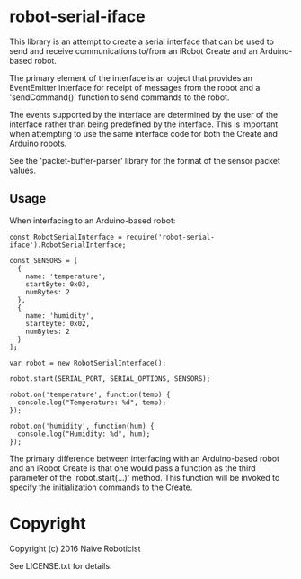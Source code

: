 robot-serial-iface
==================

This library is an attempt to create a serial interface that can be used
to send and receive communications to/from an iRobot Create and an Arduino-based
robot.

The primary element of the interface is an object that provides an EventEmitter
interface for receipt of messages from the robot and a 'sendCommand()' function
to send commands to the robot.

The events supported by the interface are determined by the user of the interface
rather than being predefined by the interface. This is important when attempting
to use the same interface code for both the Create and Arduino robots.

See the 'packet-buffer-parser' library for the format of the sensor packet 
values.

Usage
-----

When interfacing to an Arduino-based robot:

    const RobotSerialInterface = require('robot-serial-iface').RobotSerialInterface;

    const SENSORS = [
      {
        name: 'temperature',
        startByte: 0x03,
        numBytes: 2
      },
      {
        name: 'humidity',
        startByte: 0x02,
        numBytes: 2
      }
    ];

    var robot = new RobotSerialInterface();

    robot.start(SERIAL_PORT, SERIAL_OPTIONS, SENSORS);

    robot.on('temperature', function(temp) {
      console.log("Temperature: %d", temp);
    });

    robot.on('humidity', function(hum) {
      console.log("Humidity: %d", hum);
    });

The primary difference between interfacing with an Arduino-based
robot and an iRobot Create is that one would pass a function as 
the third parameter of the 'robot.start(...)' method. This function
will be invoked to specify the initialization commands to the Create.

Copyright
=========

Copyright (c) 2016 Naive Roboticist

See LICENSE.txt for details.
